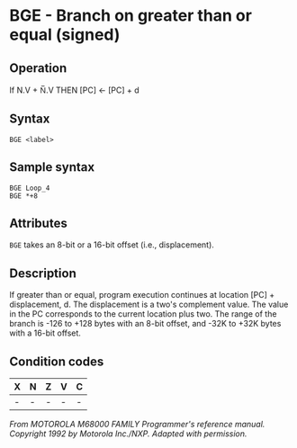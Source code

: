 # BGE - Branch on greater than or equal (signed)

## Operation
If N.V + N̅.V THEN [PC] ← [PC] + d

## Syntax
```assembly
BGE <label>
```

## Sample syntax
```assembly
BGE Loop_4
BGE *+8
```

## Attributes
`BGE` takes an 8-bit or a 16-bit offset (i.e., displacement).

## Description
If greater than or equal, program execution continues at location [PC] + displacement, d. The displacement is a two's complement value. The value in the PC corresponds to the current location plus two. The range of the branch is -126 to +128 bytes with an 8-bit offset, and -32K to +32K bytes with a 16-bit offset.

## Condition codes
|X|N|Z|V|C|
|--|--|--|--|--|
|-|-|-|-|-|

*From MOTOROLA M68000 FAMILY Programmer's reference manual. Copyright 1992 by Motorola Inc./NXP. Adapted with permission.*